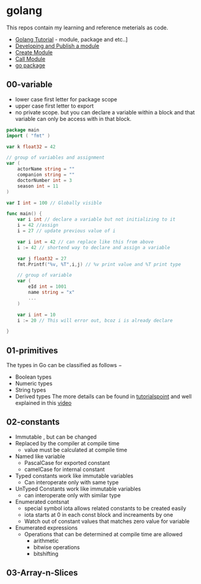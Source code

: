 # golang
This repos contain my learning and reference meterials as code.

- [Golang Tutorial](https://golang.org/doc/tutorial/) - module, package and etc..]
- [Developing and Publish a module](https://golang.org/doc/modules/developing)
- [Create Module](https://golang.org/doc/tutorial/create-module) 
- [Call Module](https://golang.org/doc/tutorial/call-module-code)
- [go package](https://pkg.go.dev/)


## 00-variable

- lower case first letter for package scope
- upper case first letter to export
- no private scope. but you can declare a variable within a block and that variable can only be access with in that block.

```go
package main
import ( "fmt" )

var k float32 = 42

// group of variables and assignment
var (
    actorName string = ""
    companion string = ""
    doctorNumber int = 3
    season int = 11
)

var I int = 100 // Globally visible

func main() {
    var i int // declare a variable but not initializing to it
    i = 42 //assign
    i = 27 // update previous value of i

    var i int = 42 // can replace like this from above
    i := 42 // shortend way to declare and assign a variable

    var j float32 = 27
    fmt.Printf("%v, %T",i,j) // %v print value and %T print type

    // group of variable
    var (
        eId int = 1001
        name string = "x"
        ...
    )

    var i int = 10
    i := 20 // This will error out, bcoz i is already declare

}
```
## 01-primitives
The types in Go can be classified as follows −
- Boolean types
- Numeric types
- String types
- Derived types
The more details can be found in [tutorialspoint](https://www.tutorialspoint.com/go/go_data_types.htm) and well explained in this [video](https://www.youtube.com/watch?v=YS4e4q9oBaU&t=3425s)


## 02-constants

- Immutable , but can be changed
- Replaced by the compiler at compile time
    - value must be calculated at compile time
- Named like variable
    - PascalCase for exported constant
    - camelCase for internal constant
- Typed constants work like immutable variables
    - Can interoperate only with same type
- UnTyped Constants work like immutable variables
    - can interoperate only with similar type
- Enumerated contsnat
    - special symbol iota allows related constants to be created easily
    - iota starts at 0 in each const block and increaments by one
    - Watch out of constant values that matches zero value for variable
- Enumerated expressions
    - Operations that can be determined at compile time are allowed
        - arithmetic
        - bitwise operations
        - bitshifting


## 03-Array-n-Slices
